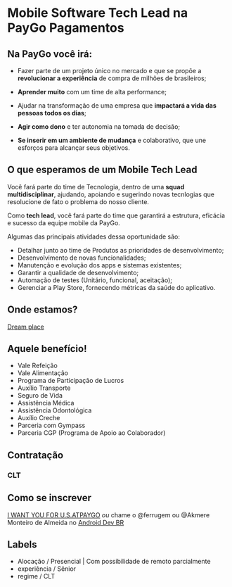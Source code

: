 # Mobile Software **Tech Lead** na PayGo Pagamentos

## Na **PayGo** você irá:

- Fazer parte de um projeto único no mercado e que se propõe a **revolucionar a experiência** de compra de milhões de brasileiros;

- **Aprender muito** com um time de alta performance;

- Ajudar na transformação de uma empresa que **impactará a vida das pessoas todos os dias**;

- **Agir como dono** e ter autonomia na tomada de decisão;

- **Se inserir em um ambiente de mudança** e colaborativo, que une esforços para alcançar seus objetivos.

## O que esperamos de um **Mobile Tech Lead**

Você fará parte do time de Tecnologia, dentro de uma **squad multidisciplinar**, ajudando, apoiando e sugerindo novas tecnlogias que resolucione de fato o problema do nosso cliente.

Como **tech lead**, você fará parte do time que garantirá a estrutura, eficácia e sucesso da equipe mobile da PayGo.

Algumas das principais atividades dessa oportunidade são:

- Detalhar junto ao time de Produtos as prioridades de desenvolvimento;
- Desenvolvimento de novas funcionalidades;
- Manutenção e evolução dos apps e sistemas existentes;
- Garantir a qualidade de desenvolvimento;
- Automação de testes (Unitário, funcional, aceitação);
- Gerenciar a Play Store, fornecendo métricas da saúde do aplicativo.

## Onde estamos?

[Dream place](https://goo.gl/maps/PkSz69tsqiUjJn8e9)

## Aquele benefício!

- Vale Refeição
- Vale Alimentação
- Programa de Participação de Lucros
- Auxílio Transporte
- Seguro de Vida
- Assistência Médica
- Assistência Odontológica
- Auxílio Creche
- Parceria com Gympass
- Parceria CGP (Programa de Apoio ao Colaborador)

## Contratação

### **CLT**

## Como se inscrever

[I WANT YOU FOR U.S.ATPAYGO](https://paygo.gupy.io/jobs/45644) _ou_
chame o @ferrugem ou @Akmere Monteiro de Almeida no [Android Dev BR](http://slack.androiddevbr.org/)

## Labels

- Alocação / Presencial | Com possibilidade de remoto parcialmente
- experiência / Sênior
- regime / CLT
